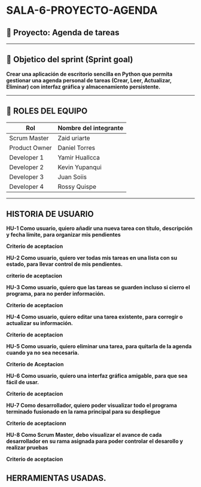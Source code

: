 
# SALA-6-PROYECTO-AGENDA

## 🧪 Proyecto: Agenda de tareas 
---
## 🎯 Objetico del sprint (Sprint goal)

**Crear una aplicación de escritorio sencilla en Python que permita gestionar una agenda personal de tareas (Crear, Leer, Actualizar, Eliminar) con interfaz gráfica y almacenamiento persistente.** 

---

## 👥 ROLES DEL EQUIPO



|  Rol           | Nombre del integrante  | 
|---------------|------------------------|
| Scrum Master  | Zaid uriarte           | 
| Product Owner | Daniel Torres           | 
| Developer 1   | Yamir Huallcca      | 
| Developer 2   | Kevin Yupanqui          |         |
| Developer 3   | Juan Soiis      |  
| Developer 4  | Rossy Quispe         |                  | 


---
## HISTORIA DE USUARIO

**HU-1 Como usuario, quiero añadir una nueva tarea con título, descripción y fecha límite, para organizar mis pendientes**

**Criterio de aceptacion**

**HU-2 Como usuario, quiero ver todas mis tareas en una lista con su estado, para llevar control de mis pendientes.**

**criterio de aceptacion**

**HU-3 Como usuario, quiero que las tareas se guarden incluso si cierro el programa, para no perder información.**

**Criterio de aceptacion**

**HU-4 Como usuario, quiero editar una tarea existente, para corregir o actualizar su información.**

**Criterio de aceptacion**

**HU-5 Como usuario, quiero eliminar una tarea, para quitarla de la agenda cuando ya no sea necesaria.**

**Criterio de Aceptacion**

**HU-6 Como usuario, quiero una interfaz gráfica amigable, para que sea fácil de usar.**

**Criterio de aceptacion**

**HU-7 Como desarrollador, quiero poder visualizar todo el programa terminado fusionado en la rama principal para su despliegue**

**Criterio de aceptacionn**

**HU-8 Como Scrum Master, debo visualizar el avance de cada desarrollador en su rama asignada para poder controlar el desarollo y realizar pruebas**

**Criterio de aceptacion**

## HERRAMIENTAS USADAS.




